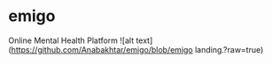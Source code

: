 # emigo
Online Mental Health Platform
![alt text](https://github.com/Anabakhtar/emigo/blob/emigo landing.?raw=true)
